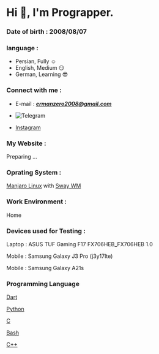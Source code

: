 # Hi 👋, I'm Prograpper.
  
### Date of birth : 2008/08/07

### language :

* Persian, Fully ☺️
* English, Medium 😏
* German, Learning 😎


### Connect with me :

* E-mail : ***ermanzero2008@gmail.com***
 
 * ![Telegram](https://github.com/erman2008/erman2008/blob/main/a/Telegram.svg)
 
 * [Instagram](https://instagram.com/mehrvand_ff)
 
### My Website :
Preparing ...


### Oprating System :
[Manjaro Linux](https://manjaro.org) with [Sway WM](https://swaywm.org)


### Work Environment :
Home


### Devices used for Testing :
Laptop : ASUS TUF Gaming F17 FX706HEB_FX706HEB 1.0

Mobile : Samsung Galaxy J3 Pro (j3y17lte)

Mobile : Samsung Galaxy A21s


### Programming Language

[Dart](https://en.wikipedia.org/wiki/Dart_(programming_language))


[Python](https://en.wikipedia.org/wiki/Python_(programming_language))


[C](https://en.wikipedia.org/wiki/C_(programming_language))


[Bash](https://en.wikipedia.org/wiki/Bash_(Unix_shell))


[C++](https://en.wikipedia.org/wiki/C++)
